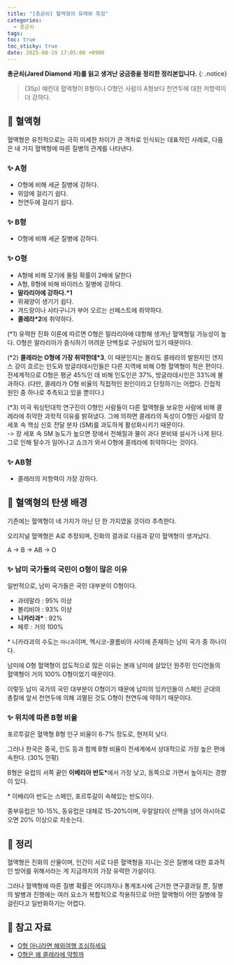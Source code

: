 ```yaml
---
title: "[총균쇠] 혈액형의 유래와 특징"
categories:
  - 총균쇠
tags:
toc: true
toc_sticky: true
date: 2025-08-19 17:05:00 +0900
---
```


<strong>총균쇠(Jared Diamond 저)를 읽고 생겨난 궁금증을 정리한 정리본입니다.</strong>
{: .notice}

> (35p) 예컨대 혈액형이 B형이나 O형인 사람이 A형보다 천연두에 대한 저항력이 더 강하다.

## 🫧 혈액형

혈액형은 유전적으로는 극히 미세한 차이가 큰 격차로 인식되는 대표적인 사례로, 다음은 네 가지 혈액형에 따른 질병의 관계를 나타낸다.

### ✨ A형
- O형에 비해 세균 질병에 강하다.
- 위암에 걸리기 쉽다.
- 천연두에 걸리기 쉽다.

### ✨ B형
- O형에 비해 세균 질병에 강하다.

### ✨ O형
- A형에 비해 모기에 물릴 확률이 2배에 달한다
- A형, B형에 비해 바이러스 질병에 강하다.
- <strong>말라리아에 강하다.*1</strong>
- 위궤양이 생기기 쉽다.
- 겨드랑이나 사타구니가 부어 오르는 선페스트에 취약하다.
- <strong>콜레라*2</strong>에 취약하다.

(\*1) 유력한 진화 이론에 따르면 O형은 말라리아에 대항해 생겨난 혈액형일 가능성이 높다. O형은 말라리아가 증식하기 어려운 단백질로 구성되어 있기 때문이다.

(\*2) <strong>콜레라는 O형에 가장 취약한데*3</strong>, 이 때문인지는 몰라도 콜레라의 발원지인 갠지스 강이 흐르는 인도와 방글라데시인들은 다른 지역에 비해 O형 혈액형이 적은 편이다. 전세계적으로 O형은 평균 45%인 데 비해 인도인은 37%, 방글라데시인은 33%에 불과하다. (다만, 콜레라가 O형 비율의 직접적인 원인이라고 단정하기는 어렵다. 간접적 원인 중 하나로 추측되고 있을 뿐이다.)

(\*3) 미국 워싱턴대학 연구진이 O형인 사람들이 다른 혈액형을 보유한 사람에 비해 콜레라에 취약한 과학적 이유를 밝혀냈다. 그에 의하면 콜레라의 독성이 O형인 사람의 장 세포 속 핵심 신호 전달 분자 (SM)를 과도하게 활성화시키기 때문이다.
<br/> -> 장 세포 속 SM 농도가 높으면 장에서 전해질과 물이 과다 분비돼 설사가 나게 된다. 그로 인해 탈수가 일어나고 쇼크가 와서 O형에 콜레라에 취약하다는 것이다.



### ✨ AB형
- 콜레라의 저항력이 가장 강하다.


## 🫧 혈액형의 탄생 배경

기존에는 혈액형이 네 가지가 아닌 단 한 가지였을 것이라 추측한다.

오리지널 혈액형은 A로 추정되며, 진화의 결과로 다음과 같이 혈액형이 생겨났다.

A -> B -> AB -> O

### ✨ 남미 국가들의 국민이 O형이 많은 이유

일반적으로, 남미 국가들은 국민 대부분이 O형이다.

- 과테말라 : 95% 이상
- 볼리비아 : 93% 이상
- <strong>니카라과*</strong> : 92%
- 페루 : 거의 100%

\* 니카라과의 수도는 `마나과`이며, 멕시코-콜롬비아 사이에 존재하는 남미 국가 중 하나이다.

남미에 O형 혈액형이 압도적으로 많은 이유는 본래 남미에 살았던 원주민 인디언들의 혈액형이 거의 100% O형이었기 때문이다.

이렇듯 남미 국가의 국민 대부분이 O형이기 때문에 남미의 잉카인들이 스페인 군대의 총칼에 앞서 천연두에 의해 괴멸된 것도 O형이 천연두에 약하기 때문이다.
  
### ✨ 위치에 따른 B형 비율

포르투갈은 혈액형 B형 인구 비율이 6-7% 정도로, 현저히 낮다.

그러나 한국은 중국, 인도 등과 함께 B형 비율이 전세계에서 상대적으로 가장 높은 편에 속한다. (30% 안팎)

B형은 유럽의 서쪽 끝인 <strong>이베리아 반도*</strong>에서 가장 낮고, 동쪽으로 가면서 높아지는 경향이 있다.

\* 이베리아 반도는 스페인, 포르투갈이 속해있는 반도이다.

중부유럽은 10-15%, 동유럽은 대체로 15-20%이며, 우랄알타이 산맥을 넘어 아시아로 오면 20% 이상으로 치솟는다.

## 🫧 정리

혈액형은 진화의 산물이며, 인간이 서로 다른 혈액형을 지니는 것은 질병에 대한 효과적인 방어를 위해서라는 게 지금까지의 가장 유력한 가설이다.

그러나 혈액형에 따른 질병 확률은 어디까지나 통계조사에 근거한 연구결과일 뿐, 질병의 발병과 진행에는 여러 요소가 복합적으로 작용하므로 어떤 혈액형이 어떤 질병에 잘 걸린다고 일반화하기는 어렵다.


## 🫧 참고 자료
- [O형 아니라면 해외여행 조심하세요](https://www.ohmynews.com/NWS_Web/View/at_pg.aspx?CNTN_CD=A0001977700)
- [O형은 왜 콜레라에 약할까](https://m.blog.naver.com/kosac_official/220805038506)